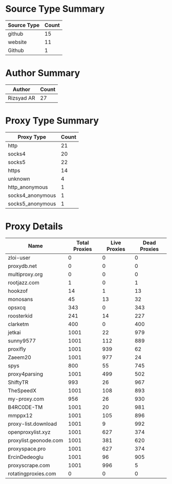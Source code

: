 # Source Type Summary

| Source Type | Count |
|-------------|-------|
| github | 15 |
| website | 11 |
| Github | 1 |


# Author Summary

| Author | Count |
|--------|-------|
| Rizsyad AR | 27 |


# Proxy Type Summary

| Proxy Type | Count |
|------------|-------|
| http | 21 |
| socks4 | 20 |
| socks5 | 22 |
| https | 14 |
| unknown | 4 |
| http_anonymous | 1 |
| socks4_anonymous | 1 |
| socks5_anonymous | 1 |


# Proxy Details

| Name | Total Proxies | Live Proxies | Dead Proxies |
|------|---------------|--------------|---------------|
| zloi-user | 0 | 0 | 0 |
| proxydb.net | 0 | 0 | 0 |
| multiproxy.org | 0 | 0 | 0 |
| rootjazz.com | 1 | 0 | 1 |
| hookzof | 14 | 1 | 13 |
| monosans | 45 | 13 | 32 |
| opsxcq | 343 | 0 | 343 |
| roosterkid | 241 | 14 | 227 |
| clarketm | 400 | 0 | 400 |
| jetkai | 1001 | 22 | 979 |
| sunny9577 | 1001 | 112 | 889 |
| proxifly | 1001 | 939 | 62 |
| Zaeem20 | 1001 | 977 | 24 |
| spys | 800 | 55 | 745 |
| proxy4parsing | 1001 | 499 | 502 |
| ShiftyTR | 993 | 26 | 967 |
| TheSpeedX | 1001 | 108 | 893 |
| my-proxy.com | 956 | 26 | 930 |
| B4RC0DE-TM | 1001 | 20 | 981 |
| mmppx12 | 1001 | 105 | 896 |
| proxy-list.download | 1001 | 9 | 992 |
| openproxylist.xyz | 1001 | 627 | 374 |
| proxylist.geonode.com | 1001 | 381 | 620 |
| proxyspace.pro | 1001 | 627 | 374 |
| ErcinDedeoglu | 1001 | 96 | 905 |
| proxyscrape.com | 1001 | 996 | 5 |
| rotatingproxies.com | 0 | 0 | 0 |
